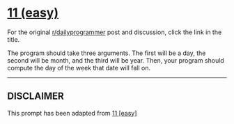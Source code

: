 # [11 (easy)](https://www.reddit.com/r/dailyprogrammer/comments/pwons/2192012_challenge_11_easy/)

For the original [r/dailyprogrammer](https://www.reddit.com/r/dailyprogrammer/) post and discussion, click the link in the title.

The program should take three arguments. The first will be a day, the second will be month, and the third will be year. Then, your program should compute the day of the week that date will fall on.


----
## **DISCLAIMER**
This prompt has been adapted from [11 [easy]](https://www.reddit.com/r/dailyprogrammer/comments/pwons/2192012_challenge_11_easy/
)
